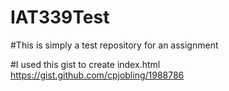 # IAT339Test

#This is simply a test repository for an assignment

#I used this gist to create index.html https://gist.github.com/cpjobling/1988786

